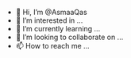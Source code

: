 - 👋 Hi, I’m @AsmaaQas
- 👀 I’m interested in ...
- 🌱 I’m currently learning ...
- 💞️ I’m looking to collaborate on ...
- 📫 How to reach me ...

<!---
AsmaaQas/AsmaaQas is a ✨ special ✨ repository because its `README.md` (this file) appears on your GitHub profile.
You can click the Preview link to take a look at your changes.
--->
